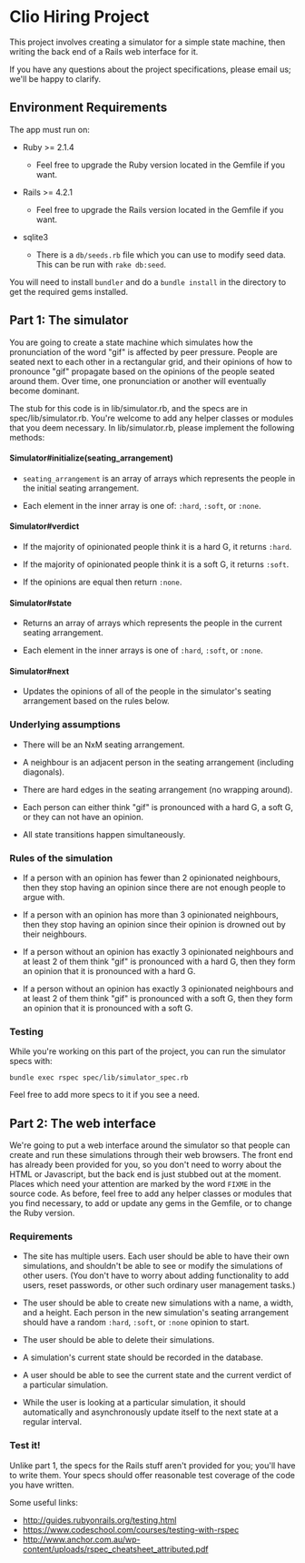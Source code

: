 # Clio Hiring Project

This project involves creating a simulator for a simple state machine, then
writing the back end of a Rails web interface for it.

If you have any questions about the project specifications, please email
us; we'll be happy to clarify.

## Environment Requirements

The app must run on:

* Ruby >= 2.1.4
  * Feel free to upgrade the Ruby version located in the Gemfile if you want.

* Rails >= 4.2.1
  * Feel free to upgrade the Rails version located in the Gemfile if you want.

* sqlite3
  * There is a `db/seeds.rb` file which you can use to modify seed data. This
    can be run with `rake db:seed`.

You will need to install `bundler` and do a `bundle install` in the
directory to get the required gems installed.

## Part 1: The simulator

You are going to create a state machine which simulates how the
pronunciation of the word "gif" is affected by peer pressure. People are
seated next to each other in a rectangular grid, and their opinions of how
to pronounce "gif" propagate based on the opinions of the people seated
around them. Over time, one pronunciation or another will eventually become
dominant.

The stub for this code is in lib/simulator.rb, and the specs are in
spec/lib/simulator.rb. You're welcome to add any helper classes or modules
that you deem necessary. In lib/simulator.rb, please implement the
following methods:

#### Simulator#initialize(seating_arrangement)

* `seating_arrangement` is an array of arrays which represents the people
  in the initial seating arrangement.

* Each element in the inner array is one of: `:hard`, `:soft`, or `:none`.

#### Simulator#verdict

* If the majority of opinionated people think it is a hard G, it returns `:hard`.

* If the majority of opinionated people think it is a soft G, it returns `:soft`.

* If the opinions are equal then return `:none`.

#### Simulator#state

* Returns an array of arrays which represents the people in the current
  seating arrangement.

* Each element in the inner arrays is one of `:hard`, `:soft`, or `:none`.

#### Simulator#next

* Updates the opinions of all of the people in the simulator's seating
  arrangement based on the rules below.

### Underlying assumptions

* There will be an NxM seating arrangement.

* A neighbour is an adjacent person in the seating arrangement (including diagonals).

* There are hard edges in the seating arrangement (no wrapping around).

* Each person can either think "gif" is pronounced with a hard G, a soft G,
  or they can not have an opinion.

* All state transitions happen simultaneously.

### Rules of the simulation

* If a person with an opinion has fewer than 2 opinionated neighbours, then
  they stop having an opinion since there are not enough people to argue
  with.

* If a person with an opinion has more than 3 opinionated neighbours, then
  they stop having an opinion since their opinion is drowned out by their
  neighbours.

* If a person without an opinion has exactly 3 opinionated neighbours and
  at least 2 of them think "gif" is pronounced with a hard G, then they
  form an opinion that it is pronounced with a hard G.

* If a person without an opinion has exactly 3 opinionated neighbours and
  at least 2 of them think "gif" is pronounced with a soft G, then they
  form an opinion that it is pronounced with a soft G.

### Testing

While you're working on this part of the project, you can run the
simulator specs with:
```
bundle exec rspec spec/lib/simulator_spec.rb
```
Feel free to add more specs to it if you see a need.

## Part 2: The web interface

We're going to put a web interface around the simulator so that people can
create and run these simulations through their web browsers. The front end
has already been provided for you, so you don't need to worry about the
HTML or Javascript, but the back end is just stubbed out at the moment.
Places which need your attention are marked by the word `FIXME` in the
source code. As before, feel free to add any helper classes or modules that
you find necessary, to add or update any gems in the Gemfile, or to change
the Ruby version.

### Requirements

* The site has multiple users. Each user should be able to have their own
  simulations, and shouldn't be able to see or modify the simulations of
  other users. (You don't have to worry about adding functionality to add
  users, reset passwords, or other such ordinary user management tasks.)

* The user should be able to create new simulations with a name, a width,
  and a height. Each person in the new simulation's seating arrangement
  should have a random `:hard`, `:soft`, or `:none` opinion to start.

* The user should be able to delete their simulations.

* A simulation's current state should be recorded in the database.

* A user should be able to see the current state and the current verdict of
  a particular simulation.

* While the user is looking at a particular simulation, it should
  automatically and asynchronously update itself to the next state at a
  regular interval.

### Test it!

Unlike part 1, the specs for the Rails stuff aren't provided for you;
you'll have to write them. Your specs should offer reasonable test coverage
of the code you have written.

Some useful links:
* http://guides.rubyonrails.org/testing.html
* https://www.codeschool.com/courses/testing-with-rspec
* http://www.anchor.com.au/wp-content/uploads/rspec_cheatsheet_attributed.pdf
